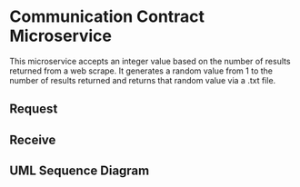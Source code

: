 # Communication Contract Microservice
This microservice accepts an integer value based on the number of results returned from a web scrape. It generates a random value from 1 to the number of results returned and returns that random value via a .txt file.

## Request

## Receive

## UML Sequence Diagram

